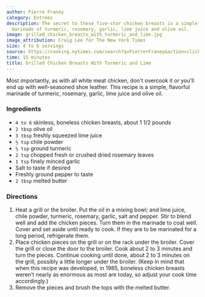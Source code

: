 ```yaml
---
author: Pierre Franey
category: Entrees
description: The secret to these five-star chicken breasts is a simple, flavorful
  marinade of turmeric, rosemary, garlic, lime juice and olive oil.
image: grilled_chicken_breasts_with_turmeric_and_lime.jpg
image_attribution: Craig Lee for The New York Times
size: 4 to 6 servings
source: https://cooking.nytimes.com/search?q=Pierre+Franey&action=click&module=byline&region=recipe%20page
time: 15 minutes
title: Grilled Chicken Breasts With Turmeric and Lime
---
```


Most importantly, as with all white meat chicken, don't overcook it or you'll end up with well-seasoned shoe leather. This recipe is a simple, flavorful marinade of turmeric, rosemary, garlic, lime juice and olive oil.

### Ingredients

* `4 to 6` skinless, boneless chicken breasts, about 1 1/2 pounds 
* `2 tbsp` olive oil 
* `3 tbsp` freshly squeezed lime juice 
* `½ tsp` chile powder 
* `½ tsp` ground turmeric 
* `2 tsp` chopped fresh or crushed dried rosemary leaves 
* `1 tsp` finely minced garlic 
* Salt to taste if desired 
* Freshly ground pepper to taste 
* `2 tbsp` melted butter 

### Directions

1. Heat a grill or the broiler. Put the oil in a mixing bowl; and lime juice, chile powder, turmeric, rosemary, garlic, salt and pepper. Stir to blend well and add the chicken pieces. Turn them in the marinade to coat well. Cover and set aside until ready to cook. If they are to be marinated for a long period, refrigerate them.
2. Place chicken pieces on the grill or on the rack under the broiler. Cover the grill or close the door to the broiler. Cook about 2 to 3 minutes and turn the pieces. Continue cooking until done, about 2 to 3 minutes on the grill, possibly a little longer under the broiler. (Keep in mind that when this recipe was developed, in 1985, boneless chicken breasts weren’t nearly as enormous as most are today, so adjust your cook time accordingly.)
3. Remove the pieces and brush the tops with the melted butter.